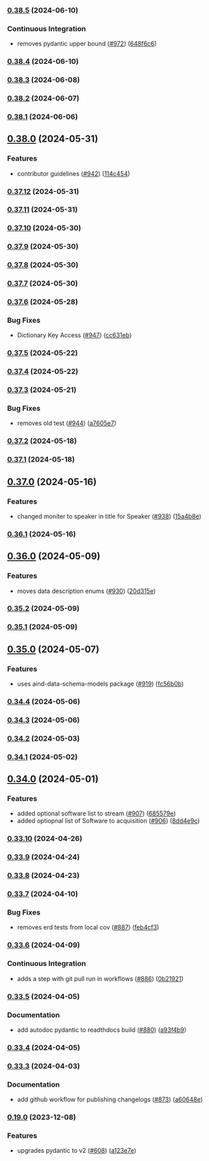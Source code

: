 ### [0.38.5](https://github.com/AllenNeuralDynamics/aind-data-schema/compare/v0.38.4...v0.38.5) (2024-06-10)


### Continuous Integration

* removes pydantic upper bound ([#972](https://github.com/AllenNeuralDynamics/aind-data-schema/issues/972)) ([648f6c6](https://github.com/AllenNeuralDynamics/aind-data-schema/commit/648f6c6fabf8d6c9ac7cc24e76e70245771c059c))


### [0.38.4](https://github.com/AllenNeuralDynamics/aind-data-schema/compare/v0.38.3...v0.38.4) (2024-06-10)


### [0.38.3](https://github.com/AllenNeuralDynamics/aind-data-schema/compare/v0.38.2...v0.38.3) (2024-06-08)


### [0.38.2](https://github.com/AllenNeuralDynamics/aind-data-schema/compare/v0.38.1...v0.38.2) (2024-06-07)


### [0.38.1](https://github.com/AllenNeuralDynamics/aind-data-schema/compare/v0.38.0...v0.38.1) (2024-06-06)


## [0.38.0](https://github.com/AllenNeuralDynamics/aind-data-schema/compare/v0.37.12...v0.38.0) (2024-05-31)


### Features

* contributor guidelines ([#942](https://github.com/AllenNeuralDynamics/aind-data-schema/issues/942)) ([114c454](https://github.com/AllenNeuralDynamics/aind-data-schema/commit/114c454a912984ab81824d9a3185a3ee4b86c454))


### [0.37.12](https://github.com/AllenNeuralDynamics/aind-data-schema/compare/v0.37.11...v0.37.12) (2024-05-31)


### [0.37.11](https://github.com/AllenNeuralDynamics/aind-data-schema/compare/v0.37.10...v0.37.11) (2024-05-31)


### [0.37.10](https://github.com/AllenNeuralDynamics/aind-data-schema/compare/v0.37.9...v0.37.10) (2024-05-30)


### [0.37.9](https://github.com/AllenNeuralDynamics/aind-data-schema/compare/v0.37.8...v0.37.9) (2024-05-30)


### [0.37.8](https://github.com/AllenNeuralDynamics/aind-data-schema/compare/v0.37.7...v0.37.8) (2024-05-30)


### [0.37.7](https://github.com/AllenNeuralDynamics/aind-data-schema/compare/v0.37.6...v0.37.7) (2024-05-30)


### [0.37.6](https://github.com/AllenNeuralDynamics/aind-data-schema/compare/v0.37.5...v0.37.6) (2024-05-28)


### Bug Fixes

* Dictionary Key Access ([#947](https://github.com/AllenNeuralDynamics/aind-data-schema/issues/947)) ([cc631eb](https://github.com/AllenNeuralDynamics/aind-data-schema/commit/cc631eba24fb1dc3860575ffa487a17dbb3fdce9))


### [0.37.5](https://github.com/AllenNeuralDynamics/aind-data-schema/compare/v0.37.4...v0.37.5) (2024-05-22)


### [0.37.4](https://github.com/AllenNeuralDynamics/aind-data-schema/compare/v0.37.3...v0.37.4) (2024-05-22)


### [0.37.3](https://github.com/AllenNeuralDynamics/aind-data-schema/compare/v0.37.2...v0.37.3) (2024-05-21)


### Bug Fixes

* removes old test ([#944](https://github.com/AllenNeuralDynamics/aind-data-schema/issues/944)) ([a7605e7](https://github.com/AllenNeuralDynamics/aind-data-schema/commit/a7605e77a1046ed1bfc16259cd2d90a78262e280))


### [0.37.2](https://github.com/AllenNeuralDynamics/aind-data-schema/compare/v0.37.1...v0.37.2) (2024-05-18)


### [0.37.1](https://github.com/AllenNeuralDynamics/aind-data-schema/compare/v0.37.0...v0.37.1) (2024-05-18)


## [0.37.0](https://github.com/AllenNeuralDynamics/aind-data-schema/compare/v0.36.1...v0.37.0) (2024-05-16)


### Features

* changed moniter to speaker in title for Speaker ([#938](https://github.com/AllenNeuralDynamics/aind-data-schema/issues/938)) ([15a4b8e](https://github.com/AllenNeuralDynamics/aind-data-schema/commit/15a4b8e317e771f7a16648754f9c4f4cdaf56a5d))


### [0.36.1](https://github.com/AllenNeuralDynamics/aind-data-schema/compare/v0.36.0...v0.36.1) (2024-05-16)


## [0.36.0](https://github.com/AllenNeuralDynamics/aind-data-schema/compare/v0.35.2...v0.36.0) (2024-05-09)


### Features

* moves data description enums ([#930](https://github.com/AllenNeuralDynamics/aind-data-schema/issues/930)) ([20d315e](https://github.com/AllenNeuralDynamics/aind-data-schema/commit/20d315ead86d370604816fea9193716bd47ddb91))


### [0.35.2](https://github.com/AllenNeuralDynamics/aind-data-schema/compare/v0.35.1...v0.35.2) (2024-05-09)


### [0.35.1](https://github.com/AllenNeuralDynamics/aind-data-schema/compare/v0.35.0...v0.35.1) (2024-05-09)


## [0.35.0](https://github.com/AllenNeuralDynamics/aind-data-schema/compare/v0.34.4...v0.35.0) (2024-05-07)


### Features

* uses aind-data-schema-models package ([#919](https://github.com/AllenNeuralDynamics/aind-data-schema/issues/919)) ([fc56b0b](https://github.com/AllenNeuralDynamics/aind-data-schema/commit/fc56b0b17283cd6dd7ec83c2f589f779a080c5b4))


### [0.34.4](https://github.com/AllenNeuralDynamics/aind-data-schema/compare/v0.34.3...v0.34.4) (2024-05-06)


### [0.34.3](https://github.com/AllenNeuralDynamics/aind-data-schema/compare/v0.34.2...v0.34.3) (2024-05-06)


### [0.34.2](https://github.com/AllenNeuralDynamics/aind-data-schema/compare/v0.34.1...v0.34.2) (2024-05-03)


### [0.34.1](https://github.com/AllenNeuralDynamics/aind-data-schema/compare/v0.34.0...v0.34.1) (2024-05-02)


## [0.34.0](https://github.com/AllenNeuralDynamics/aind-data-schema/compare/v0.33.10...v0.34.0) (2024-05-01)


### Features

* added optional software list to stream ([#907](https://github.com/AllenNeuralDynamics/aind-data-schema/issues/907)) ([685579e](https://github.com/AllenNeuralDynamics/aind-data-schema/commit/685579e66737b2319ca1251058b886566f108efa))
* added optiopnal list of Software to acquisition ([#906](https://github.com/AllenNeuralDynamics/aind-data-schema/issues/906)) ([8dd4e9c](https://github.com/AllenNeuralDynamics/aind-data-schema/commit/8dd4e9cb8850644894ff1ae7caf06f50d7a755b2))


### [0.33.10](https://github.com/AllenNeuralDynamics/aind-data-schema/compare/v0.33.9...v0.33.10) (2024-04-26)


### [0.33.9](https://github.com/AllenNeuralDynamics/aind-data-schema/compare/v0.33.8...v0.33.9) (2024-04-24)


### [0.33.8](https://github.com/AllenNeuralDynamics/aind-data-schema/compare/v0.33.7...v0.33.8) (2024-04-23)


### [0.33.7](https://github.com/AllenNeuralDynamics/aind-data-schema/compare/v0.33.6...v0.33.7) (2024-04-10)


### Bug Fixes

* removes erd tests from local cov ([#887](https://github.com/AllenNeuralDynamics/aind-data-schema/issues/887)) ([feb4cf3](https://github.com/AllenNeuralDynamics/aind-data-schema/commit/feb4cf30486176d6dd34a5d4309252d46ddc5de4))


### [0.33.6](https://github.com/AllenNeuralDynamics/aind-data-schema/compare/v0.33.5...v0.33.6) (2024-04-09)


### Continuous Integration

* adds a step with git pull run in workflows ([#886](https://github.com/AllenNeuralDynamics/aind-data-schema/issues/886)) ([0b21921](https://github.com/AllenNeuralDynamics/aind-data-schema/commit/0b2192122d17144fffc35ad7f04dc63df060e7e4))


### [0.33.5](https://github.com/AllenNeuralDynamics/aind-data-schema/compare/v0.33.4...v0.33.5) (2024-04-05)


### Documentation

* add autodoc pydantic to readthdocs build ([#880](https://github.com/AllenNeuralDynamics/aind-data-schema/issues/880)) ([a93f4b9](https://github.com/AllenNeuralDynamics/aind-data-schema/commit/a93f4b9272d34ddf4518cdb266ac54e06527549a))


### [0.33.4](https://github.com/AllenNeuralDynamics/aind-data-schema/compare/v0.33.3...v0.33.4) (2024-04-05)


### [0.33.3](https://github.com/AllenNeuralDynamics/aind-data-schema/compare/v0.33.2...v0.33.3) (2024-04-03)


### Documentation

* add github workflow for publishing changelogs ([#873](https://github.com/AllenNeuralDynamics/aind-data-schema/issues/873)) ([a60648e](https://github.com/AllenNeuralDynamics/aind-data-schema/commit/a60648e513786b8a3130c8f096e431b844e03112))


### [0.19.0](https://github.com/AllenNeuralDynamics/aind-data-schema/compare/v0.19.0...v0.31.17) (2023-12-08)


### Features

* upgrades pydantic to v2 ([#608](https://github.com/AllenNeuralDynamics/aind-data-schema/pull/608)) ([a123e7e](https://github.com/AllenNeuralDynamics/aind-data-schema/commit/a123e7ee215f292f14ab712c38fa5c933f3fc172))